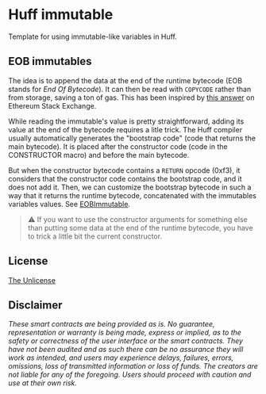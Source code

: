 # Huff immutable

Template for using immutable-like variables in Huff.

## EOB immutables

The idea is to append the data at the end of the runtime bytecode (EOB stands for *End Of Bytecode*). It can then be read with `COPYCODE` rather than from storage, saving a ton of gas. This has been inspired by [this answer](https://ethereum.stackexchange.com/a/132947) on Ethereum Stack Exchange.

While reading the immutable's value is pretty straightforward, adding its value at the end of the bytecode requires a litle trick. The Huff compiler usually automatically generates the "bootstrap code" (code that returns the main bytecode). It is placed after the constructor code (code in the CONSTRUCTOR macro) and before the main bytecode.

But when the constructor bytecode contains a `RETURN` opcode (0xf3), it considers that the constructor code contains the bootstrap code, and it does not add it. Then, we can customize the bootstrap bytecode in such a way that it returns the runtime bytecode, concatenated with the immutables variables values. See [EOBImmutable](./src/EOBImmutable.huff).

> :warning: If you want to use the constructor arguments for something else than putting some data at the end of the runtime bytecode, you have to trick a little bit the current constructor.

## License

[The Unlicense](https://github.com/huff-language/huff-project-template/blob/master/LICENSE)


## Disclaimer

_These smart contracts are being provided as is. No guarantee, representation or warranty is being made, express or implied, as to the safety or correctness of the user interface or the smart contracts. They have not been audited and as such there can be no assurance they will work as intended, and users may experience delays, failures, errors, omissions, loss of transmitted information or loss of funds. The creators are not liable for any of the foregoing. Users should proceed with caution and use at their own risk._